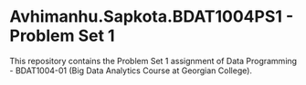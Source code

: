 # Avhimanhu.Sapkota.BDAT1004PS1 - Problem Set 1
This repository contains the Problem Set 1 assignment of Data Programming - BDAT1004-01 (Big Data Analytics Course at Georgian College).
